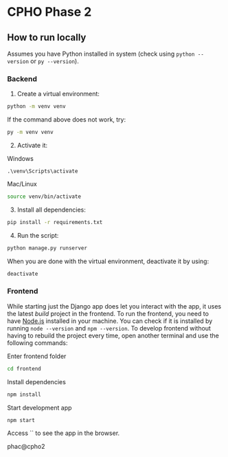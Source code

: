 # CPHO Phase 2

## How to run locally

Assumes you have Python installed in system (check using `python --version` or `py --version`).

### Backend

1. Create a virtual environment:

```bash
python -m venv venv
```

If the command above does not work, try:

```bash
py -m venv venv
```

2. Activate it:

Windows

```
.\venv\Scripts\activate
```

Mac/Linux

```bash
source venv/bin/activate
```

3. Install all dependencies:

```bash
pip install -r requirements.txt
```

4. Run the script:

```bash
python manage.py runserver
```

When you are done with the virtual environment, deactivate it by using:

```bash
deactivate
```

### Frontend

While starting just the Django app does let you interact with the app, it uses the latest _build_ project in the frontend.
To run the frontend, you need to have [Node.js](https://nodejs.org/en/) installed in your machine. You can check if it is installed by running `node --version` and `npm --version`.
To develop frontend without having to rebuild the project every time, open another terminal and use the following commands:

Enter frontend folder

```bash
cd frontend
```

Install dependencies

```bash
npm install
```

Start development app

```bash
npm start
```

Access `` to see the app in the browser.

phac@cpho2
